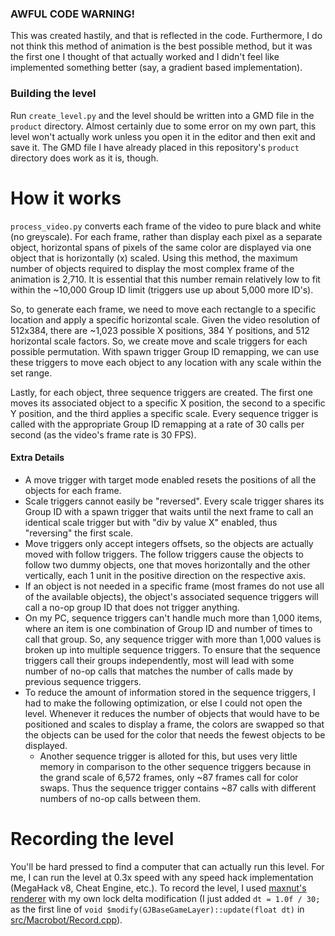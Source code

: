 ### AWFUL CODE WARNING!
This was created hastily, and that is reflected in the code. Furthermore, I do not think this method of animation is the best possible method, but it was the first one I thought of that actually worked and I didn't feel like implemented something better (say, a gradient based implementation).

### Building the level
Run `create_level.py` and the level should be written into a GMD file in the `product` directory. Almost certainly due to some error on my own part, this level won't actually work unless you open it in the editor and then exit and save it. The GMD file I have already placed in this repository's `product` directory does work as it is, though.

# How it works

`process_video.py` converts each frame of the video to pure black and white (no greyscale). For each frame, rather than display each pixel as a separate object, horizontal spans of pixels of the same color are displayed via one object that is horizontally (x) scaled. Using this method, the maximum number of objects required to display the most complex frame of the animation is 2,710. It is essential that this number remain relatively low to fit within the ~10,000 Group ID limit (triggers use up about 5,000 more ID's).

So, to generate each frame, we need to move each rectangle to a specific location and apply a specific horizontal scale. Given the video resolution of 512x384, there are ~1,023 possible X positions, 384 Y positions, and 512 horizontal scale factors. So, we create move and scale triggers for each possible permutation. With spawn trigger Group ID remapping, we can use these triggers to move each object to any location with any scale within the set range.

Lastly, for each object, three sequence triggers are created. The first one moves its associated object to a specific X position, the second to a specific Y position, and the third applies a specific scale. Every sequence trigger is called with the appropriate Group ID remapping at a rate of 30 calls per second (as the video's frame rate is 30 FPS).

#### Extra Details

* A move trigger with target mode enabled resets the positions of all the objects for each frame.
* Scale triggers cannot easily be "reversed". Every scale trigger shares its Group ID with a spawn trigger that waits until the next frame to call an identical scale trigger but with "div by value X" enabled, thus "reversing" the first scale.
* Move triggers only accept integers offsets, so the objects are actually moved with follow triggers. The follow triggers cause the objects to follow two dummy objects, one that moves horizontally and the other vertically, each 1 unit in the positive direction on the respective axis.
* If an object is not needed in a specific frame (most frames do not use all of the available objects), the object's associated sequence triggers will call a no-op group ID that does not trigger anything.
* On my PC, sequence triggers can't handle much more than 1,000 items, where an item is one combination of Group ID and number of times to call that group. So, any sequence trigger with more than 1,000 values is broken up into multiple sequence triggers. To ensure that the sequence triggers call their groups independently, most will lead with some number of no-op calls that matches the number of calls made by previous sequence triggers.
* To reduce the amount of information stored in the sequence triggers, I had to make the following optimization, or else I could not open the level. Whenever it reduces the number of objects that would have to be positioned and scales to display a frame, the colors are swapped so that the objects can be used for the color that needs the fewest objects to be displayed.
    - Another sequence trigger is alloted for this, but uses very little memory in comparison to the other sequence triggers because in the grand scale of 6,572 frames, only ~87 frames call for color swaps. Thus the sequence trigger contains ~87 calls with different numbers of no-op calls between them.

# Recording the level

You'll be hard pressed to find a computer that can actually run this level. For me, I can run the level at 0.3x speed with any speed hack implementation (MegaHack v8, Cheat Engine, etc.). To record the level, I used [maxnut's renderer](https://github.com/maxnut/GDMegaOverlay) with my own lock delta modification (I just added `dt = 1.0f / 30;` as the first line of `void $modify(GJBaseGameLayer)::update(float dt)` in [src/Macrobot/Record.cpp](https://github.com/maxnut/GDMegaOverlay/blob/geode/src/Macrobot/Record.cpp)).